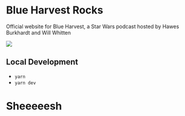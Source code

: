 # Blue Harvest Rocks

Official website for Blue Harvest, a Star Wars podcast hosted by Hawes Burkhardt and Will Whitten

![](https://api.checklyhq.com/v1/badges/checks/12db9f30-4718-4f02-a185-e07427266b84?style=for-the-badge&theme=dark)

## Local Development

- `yarn`
- `yarn dev`

# Sheeeeesh
